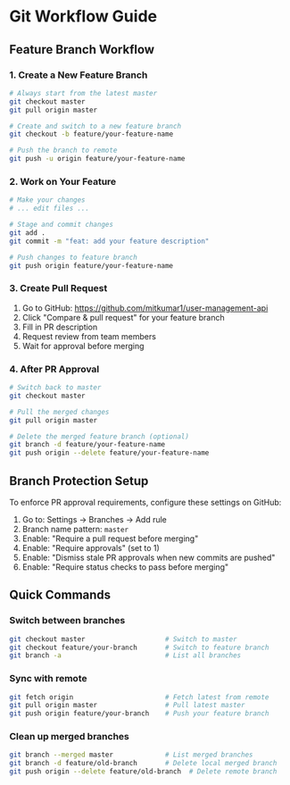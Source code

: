 # Git Workflow Guide

## Feature Branch Workflow

### 1. Create a New Feature Branch
```bash
# Always start from the latest master
git checkout master
git pull origin master

# Create and switch to a new feature branch
git checkout -b feature/your-feature-name

# Push the branch to remote
git push -u origin feature/your-feature-name
```

### 2. Work on Your Feature
```bash
# Make your changes
# ... edit files ...

# Stage and commit changes
git add .
git commit -m "feat: add your feature description"

# Push changes to feature branch
git push origin feature/your-feature-name
```

### 3. Create Pull Request
1. Go to GitHub: https://github.com/mitkumar1/user-management-api
2. Click "Compare & pull request" for your feature branch
3. Fill in PR description
4. Request review from team members
5. Wait for approval before merging

### 4. After PR Approval
```bash
# Switch back to master
git checkout master

# Pull the merged changes
git pull origin master

# Delete the merged feature branch (optional)
git branch -d feature/your-feature-name
git push origin --delete feature/your-feature-name
```

## Branch Protection Setup

To enforce PR approval requirements, configure these settings on GitHub:

1. Go to: Settings → Branches → Add rule
2. Branch name pattern: `master`
3. Enable: "Require a pull request before merging"
4. Enable: "Require approvals" (set to 1)
5. Enable: "Dismiss stale PR approvals when new commits are pushed"
6. Enable: "Require status checks to pass before merging"

## Quick Commands

### Switch between branches
```bash
git checkout master                    # Switch to master
git checkout feature/your-branch       # Switch to feature branch
git branch -a                          # List all branches
```

### Sync with remote
```bash
git fetch origin                       # Fetch latest from remote
git pull origin master                 # Pull latest master
git push origin feature/your-branch    # Push your feature branch
```

### Clean up merged branches
```bash
git branch --merged master             # List merged branches
git branch -d feature/old-branch       # Delete local merged branch
git push origin --delete feature/old-branch  # Delete remote branch
```

